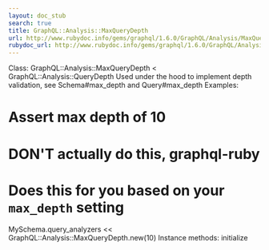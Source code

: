 ```yaml
---
layout: doc_stub
search: true
title: GraphQL::Analysis::MaxQueryDepth
url: http://www.rubydoc.info/gems/graphql/1.6.0/GraphQL/Analysis/MaxQueryDepth
rubydoc_url: http://www.rubydoc.info/gems/graphql/1.6.0/GraphQL/Analysis/MaxQueryDepth
---
```


Class: GraphQL::Analysis::MaxQueryDepth < GraphQL::Analysis::QueryDepth
Used under the hood to implement depth validation, see
Schema#max_depth and Query#max_depth 
Examples:
# Assert max depth of 10
# DON'T actually do this, graphql-ruby
# Does this for you based on your `max_depth` setting
MySchema.query_analyzers << GraphQL::Analysis::MaxQueryDepth.new(10)
Instance methods:
initialize

